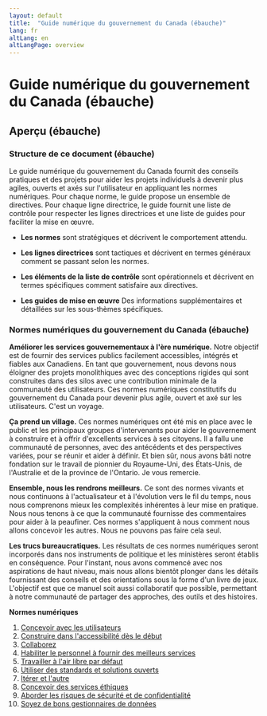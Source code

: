 ```yaml
---
layout: default
title:  "Guide numérique du gouvernement du Canada (ébauche)"
lang: fr
altLang: en
altLangPage: overview
---
```

<!-- jekyll-exclude-start (TODO: figure out how to do this) -->
# Guide numérique du gouvernement du Canada (ébauche)
<!-- jekyll-exclude-end -->

## Aperçu (ébauche)

### Structure de ce document (ébauche)

Le guide numérique du gouvernement du Canada fournit des conseils pratiques et des projets pour aider les projets individuels à devenir plus agiles, ouverts et axés sur l'utilisateur en appliquant les normes numériques. Pour chaque norme, le guide propose un ensemble de directives. Pour chaque ligne directrice, le guide fournit une liste de contrôle pour respecter les lignes directrices et une liste de guides pour faciliter la mise en œuvre.

- **Les normes**   sont stratégiques et décrivent le comportement attendu.

- **Les lignes directrices**   sont tactiques et décrivent en termes généraux comment se passant selon les normes.

- **Les éléments de la liste de contrôle**   sont opérationnels et décrivent en termes spécifiques comment satisfaire aux directives.

- **Les guides de mise en œuvre**   Des informations supplémentaires et détaillées sur les sous-thèmes spécifiques.

### Normes numériques du gouvernement du Canada (ébauche)

**Améliorer les services gouvernementaux à l'ère numérique.**   Notre objectif est de fournir des services publics facilement accessibles, intégrés et fiables aux Canadiens.   En tant que gouvernement, nous devons nous éloigner des projets monolithiques avec des conceptions rigides qui sont construites dans des silos avec une contribution minimale de la communauté des utilisateurs.   Ces normes numériques constitutifs du gouvernement du Canada pour devenir plus agile, ouvert et axé sur les utilisateurs.   C'est un voyage.

**Ça prend un village.**   Ces normes numériques ont été mis en place avec le public et les principaux groupes d'intervenants pour aider le gouvernement à construire et à offrir d'excellents services à
ses citoyens.   Il a fallu une communauté de personnes, avec des antécédents et des perspectives variées, pour se réunir et aider à définir.   Et bien sûr, nous avons bâti notre fondation sur le travail de pionnier du Royaume-Uni, des États-Unis, de l'Australie et de la province de l'Ontario.   Je vous remercie.

**Ensemble, nous les rendrons meilleurs.**   Ce sont des normes vivants et nous continuons à l'actualisateur et à l'évolution vers le fil du temps, nous nous comprenons mieux les complexités inhérentes à leur mise en pratique.   Nous nous tenons à ce que la communauté fournisse des commentaires pour aider à la peaufiner.   Ces normes s'appliquent à nous comment nous allons concevoir les autres.   Nous ne pouvons pas faire cela seul.

**Les trucs bureaucratiques.**   Les résultats de ces normes numériques seront incorporés dans nos instruments de politique et les ministères seront établis en conséquence.   Pour l'instant, nous avons commencé avec nos aspirations de haut niveau, mais nous allons bientôt plonger dans les détails fournissant des conseils et des orientations sous la forme d'un livre de jeux. L'objectif est que ce manuel soit aussi collaboratif que possible, permettant à notre communauté de partager des approches, des outils et des histoires.

**Normes numériques**

1. [Concevoir avec les utilisateurs](1-concevoir-avec-utilisateurs.md)
1. [Construire dans l'accessibilité dès le début](2-construire-dans-accessibilite-des-debut.md)
1. [Collaborez](3-collaborez-largement.md)
1. [Habiliter le personnel à fournir des meilleurs services](4-habiliter-personnel-fournir-meilleurs-services.md)
1. [Travailler à l'air libre par défaut](5-travailler-air-libre-par-defaut.md)
1. [Utiliser des standards et solutions ouverts](6-utiliser-standards-solutions-ouverts.md)
1. [Itérer et l'autre](7-iterer-ameliorer-frequemment.md)
1. [Concevoir des services éthiques](8-concevoir-services-ethiques.md)
1. [Aborder les risques de sécurité et de confidentialité](9-aborder-risques-securite-confidentialite.md)
1. [Soyez de bons gestionnaires de données](10-soyez-bons-gestionnaires-donnees.md)
